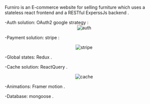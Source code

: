 Furniro is an E-commerce website for selling furniture which uses a stateless react frontend and a RESTful ExperssJs backend . 
<div> 
-Auth solution: OAuth2 google strategy :
<div align="center">
  <img src="https://i.imgur.com/ApmRwYA.png" alt="auth"/>
</div> 
</div>
<div>
  
-Payment solution: stripe :
<div align="center">
  <img src="https://i.imgur.com/us9llOd.png" alt="stripe"/>
</div> 
</div>
<div>
  

-Global states: Redux .
</div>
<div>
  

-Cache solution: ReactQuery .
<div align="center">
  <img src="https://i.imgur.com/wxA6YGy.png" alt="cache"/>
</div> 
</div>
<div>
  

-Animations: Framer motion .
</div>
<div>
  

-Database: mongoose .
</div>
